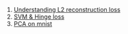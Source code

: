 
1. [Understanding L2 reconstruction loss](https://wiseodd.github.io/techblog/2017/02/09/why-l2-blurry/)  
2. [SVM & Hinge loss](https://stackoverflow.com/questions/34325759/whats-the-relationship-between-an-svm-and-hinge-loss)  
3. [PCA on mnist](http://agnesmustar.com/2017/11/01/principal-component-analysis-pca-implemented-pytorch/)  
